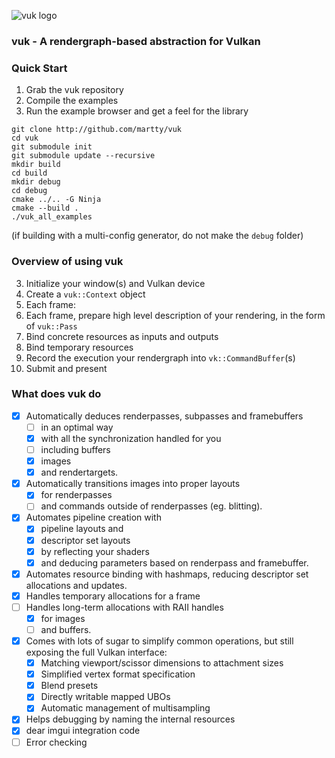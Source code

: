 ![vuk logo](https://github.com/martty/vuk/blob/master/vuk_logo.png)

### **vuk** - A rendergraph-based abstraction for Vulkan

### Quick Start
1. Grab the vuk repository
2. Compile the examples
3. Run the example browser and get a feel for the library
```
git clone http://github.com/martty/vuk
cd vuk
git submodule init
git submodule update --recursive
mkdir build
cd build
mkdir debug
cd debug
cmake ../.. -G Ninja
cmake --build .
./vuk_all_examples
```
(if building with a multi-config generator, do not make the `debug` folder)

### Overview of using **vuk**
3. Initialize your window(s) and Vulkan device
3. Create a `vuk::Context` object
4. Each frame:
  1. Each frame, prepare high level description of your rendering, in the form of `vuk::Pass`
  2. Bind concrete resources as inputs and outputs
  3. Bind temporary resources
  4. Record the execution your rendergraph into `vk::CommandBuffer`(s)
  5. Submit and present

### What does **vuk** do
- [x] Automatically deduces renderpasses, subpasses and framebuffers
  - [ ] in an optimal way
  - [x] with all the synchronization handled for you
   - [ ] including buffers
   - [x] images
   - [x] and rendertargets.
- [x] Automatically transitions images into proper layouts
  - [x] for renderpasses
  - [ ] and commands outside of renderpasses (eg. blitting).
- [x] Automates pipeline creation with
  - [x] pipeline layouts and
  - [x] descriptor set layouts
  - [x] by reflecting your shaders
  - [x] and deducing parameters based on renderpass and framebuffer.
- [x] Automates resource binding with hashmaps, reducing descriptor set allocations and updates.
- [x] Handles temporary allocations for a frame
- [ ] Handles long-term allocations with RAII handles
  - [x] for images
  - [ ] and buffers.
- [x] Comes with lots of sugar to simplify common operations, but still exposing the full Vulkan interface:
  - [x] Matching viewport/scissor dimensions to attachment sizes
  - [x] Simplified vertex format specification
  - [x] Blend presets
  - [x] Directly writable mapped UBOs
  - [x] Automatic management of multisampling
- [x] Helps debugging by naming the internal resources
- [x] dear imgui integration code
- [ ] Error checking
